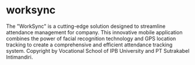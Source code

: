 # worksync

The "WorkSync" is a cutting-edge solution designed to streamline attendance management for company. This innovative mobile application combines the power of facial recognition technology and GPS location tracking to create a comprehensive and efficient attendance tracking system. Copyright by Vocational School of IPB University and PT Sutrakabel Intimandiri.
